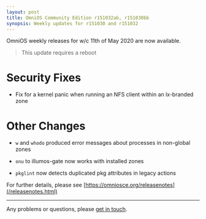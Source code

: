```yaml
---
layout: post
title: OmniOS Community Edition r151032ab, r151030bb
synopsis: Weekly updates for r151030 and r151032
---
```

OmniOS weekly releases for w/c 11th of May 2020 are now available.

> This update requires a reboot

# Security Fixes

* Fix for a kernel panic when running an NFS client within an lx-branded zone

# Other Changes

* `w` and `whodo` produced error messages about processes in non-global zones

* `onu` to illumos-gate now works with installed zones

* `pkglint` now detects duplicated pkg attributes in legacy actions


For further details, please see
[https://omniosce.org/releasenotes](/releasenotes.html)

---

Any problems or questions, please [get in touch](/about/contact.html).

